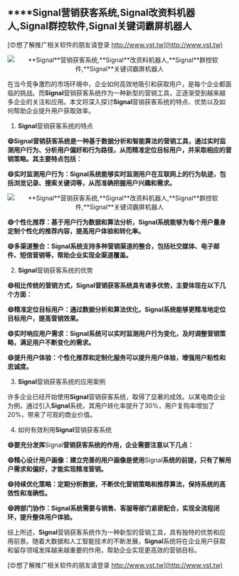 ## ****Signal**营销获客系统,**Signal**改资料机器人,**Signal**群控软件,**Signal**关键词霸屏机器人**

[😍想了解推广相关软件的朋友请登录 http://www.vst.tw](http://www.vst.tw)

 <center><img src="https://vst.tw/MP4/tuiguang/png/8.png" alt="**Signal**营销获客系统,**Signal**改资料机器人,**Signal**群控软件,**Signal**关键词霸屏机器人"></center>

在当今竞争激烈的市场环境中，企业如何高效地吸引和获取用户，是每个企业都面临的挑战。而**Signal**营销获客系统作为一种新型的营销工具，正逐渐受到越来越多企业的关注和应用。本文将深入探讨**Signal**营销获客系统的特点、优势以及如何帮助企业提升用户获取效率。

1. **Signal**营销获客系统的特点

**😄**Signal**营销获客系统是一种基于数据分析和智能算法的营销工具，通过实时监测用户行为、分析用户偏好和行为路径，从而精准定位目标用户，并采取相应的营销策略。其主要特点包括：**

**😄实时监测用户行为：**Signal**系统能够实时监测用户在互联网上的行为轨迹，包括浏览记录、搜索关键词等，从而准确把握用户兴趣和需求。**

 <center><img src="https://vst.tw/MP4/tuiguang/png/0.png" alt="**Signal**营销获客系统,**Signal**改资料机器人,**Signal**群控软件,**Signal**关键词霸屏机器人"></center>

**😄个性化推荐：基于用户行为数据和算法分析，**Signal**系统能够为每个用户量身定制个性化的推荐内容，提高用户体验和转化率。**

**😄多渠道整合：**Signal**系统支持多种营销渠道的整合，包括社交媒体、电子邮件、短信营销等，帮助企业实现全渠道覆盖。**

2. **Signal**营销获客系统的优势

**😄相比传统的营销方式，**Signal**营销获客系统具有诸多优势，主要体现在以下几个方面：**

**😄精准定位目标用户：通过数据分析和算法优化，**Signal**系统能够更精准地定位目标用户，提高营销效果。**

**😄实时响应用户需求：**Signal**系统可以实时监测用户行为变化，及时调整营销策略，满足用户不断变化的需求。**

**😄提升用户体验：个性化推荐和定制化服务可以提升用户体验，增强用户粘性和忠诚度。**

3. **Signal**营销获客系统的应用案例

许多企业已经开始使用**Signal**营销获客系统，取得了显著的成效。以某电商企业为例，通过引入**Signal**系统，其用户转化率提升了30%，用户复购率增加了20%，带来了可观的商业价值。

4. 如何有效利用**Signal**营销获客系统

**😄要充分发挥**Signal**营销获客系统的作用，企业需要注意以下几点：**

**😄精心设计用户画像：建立完善的用户画像是使用**Signal**系统的前提，只有了解用户需求和偏好，才能实现精准营销。**

**😄持续优化策略：定期分析数据，不断优化营销策略和推荐算法，保持系统的高效性和准确性。**

**😄跨部门协作：**Signal**系统需要与销售、客服等部门紧密配合，实现全流程闭环，提升整体用户体验。**

综上所述，**Signal**营销获客系统作为一种新型的营销工具，具有独特的优势和应用前景。随着大数据和人工智能技术的不断发展，**Signal**系统将在企业用户获取和留存领域发挥越来越重要的作用，帮助企业实现更高效的营销目标。

[😍想了解推广相关软件的朋友请登录 http://www.vst.tw](http://www.vst.tw)



